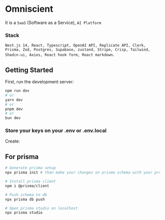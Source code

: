 # Omniscient

It is a `SaaS` (Software as a Service), `AI Platform`

### Stack

`Nest.js 14, React, Typescript, OpenAI API, Replicate API, Clerk, Prisma, Zod, Postgres, Supabase, zustand, Stripe, Crisp, Tailwind, Shadcn-ui, Axios, React hook form, React markdown`.

## Getting Started

First, run the development server:

```bash
npm run dev
# or
yarn dev
# or
pnpm dev
# or
bun dev
```

### Store your keys on your .env or .env.local

Create:

## For prisma

```bash
# Generate prisma setup
npx prisma init # than make your changes on prisma schema with your provider and connection string

# Install prisma client
npm i @prisma/client

# Push schema to db
npx prisma db push

# Open prisma studio on localhost
npx prisma studio
```
